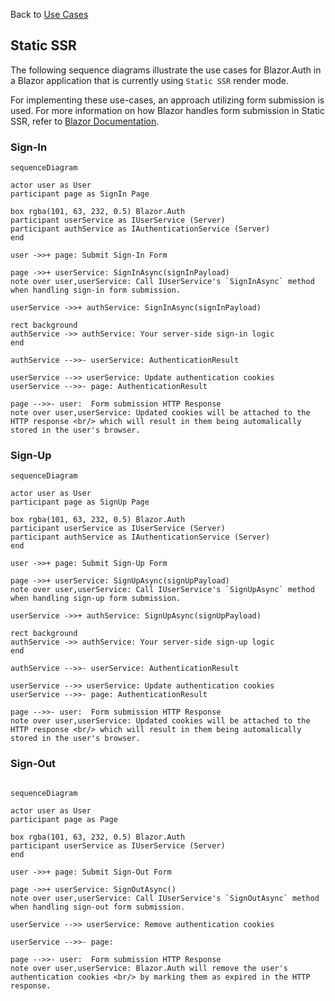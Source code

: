 Back to [Use Cases](../04.use-cases.md)

## Static SSR

The following sequence diagrams illustrate the use cases for Blazor.Auth in a Blazor application that is currently using `Static SSR` render mode. 

For implementing these use-cases, an approach utilizing form submission is used. For more information on how Blazor handles form submission in Static SSR, refer to [Blazor Documentation](https://learn.microsoft.com/en-us/aspnet/core/blazor/forms/#handle-form-submission). 

### Sign-In

```mermaid
sequenceDiagram

actor user as User
participant page as SignIn Page

box rgba(101, 63, 232, 0.5) Blazor.Auth
participant userService as IUserService (Server)
participant authService as IAuthenticationService (Server)
end

user ->>+ page: Submit Sign-In Form

page ->>+ userService: SignInAsync(signInPayload)
note over user,userService: Call IUserService's `SignInAsync` method when handling sign-in form submission.

userService ->>+ authService: SignInAsync(signInPayload)

rect background
authService ->> authService: Your server-side sign-in logic
end

authService -->>- userService: AuthenticationResult

userService -->> userService: Update authentication cookies
userService -->>- page: AuthenticationResult

page -->>- user:  Form submission HTTP Response
note over user,userService: Updated cookies will be attached to the HTTP response <br/> which will result in them being automalically stored in the user's browser.
```

### Sign-Up

```mermaid
sequenceDiagram

actor user as User
participant page as SignUp Page

box rgba(101, 63, 232, 0.5) Blazor.Auth
participant userService as IUserService (Server)
participant authService as IAuthenticationService (Server)
end

user ->>+ page: Submit Sign-Up Form

page ->>+ userService: SignUpAsync(signUpPayload)
note over user,userService: Call IUserService's `SignUpAsync` method when handling sign-up form submission.

userService ->>+ authService: SignUpAsync(signUpPayload)

rect background
authService ->> authService: Your server-side sign-up logic
end

authService -->>- userService: AuthenticationResult

userService -->> userService: Update authentication cookies
userService -->>- page: AuthenticationResult

page -->>- user:  Form submission HTTP Response
note over user,userService: Updated cookies will be attached to the HTTP response <br/> which will result in them being automalically stored in the user's browser.
```

### Sign-Out

```mermaid

sequenceDiagram

actor user as User
participant page as Page

box rgba(101, 63, 232, 0.5) Blazor.Auth
participant userService as IUserService (Server)
end

user ->>+ page: Submit Sign-Out Form

page ->>+ userService: SignOutAsync()
note over user,userService: Call IUserService's `SignOutAsync` method when handling sign-out form submission.

userService -->> userService: Remove authentication cookies

userService -->>- page: 

page -->>- user:  Form submission HTTP Response
note over user,userService: Blazor.Auth will remove the user's authentication cookies <br/> by marking them as expired in the HTTP response.
```